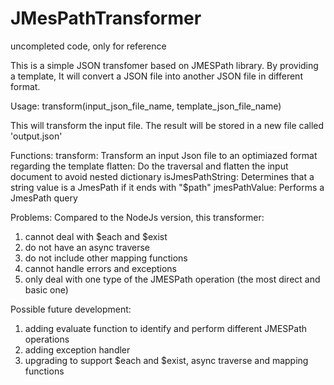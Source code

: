 # JMesPathTransformer
uncompleted code, only for reference 

This is a simple JSON transfomer based on JMESPath library. By providing a template, It will convert a JSON file into another JSON file in different format. 

Usage:
transform(input_json_file_name, template_json_file_name)

This will transform the input file. The result will be stored in a new file called 'output.json'

Functions:
transform: Transform an input Json file to an optimiazed format regarding the template
flatten: Do the traversal and flatten the input document to avoid nested dictionary
isJmesPathString: Determines that a string value is a JmesPath if it ends with "$path"
jmesPathValue: Performs a JmesPath query

Problems: 
Compared to the NodeJs version, this transformer:
  1. cannot deal with $each and $exist
  2. do not have an async traverse 
  3. do not include other mapping functions
  4. cannot handle errors and exceptions
  5. only deal with one type of the JMESPath operation (the most direct and basic one)

Possible future development:
  1. adding evaluate function to identify and perform different JMESPath operations
  2. adding exception handler
  3. upgrading to support $each and $exist, async traverse and mapping functions



